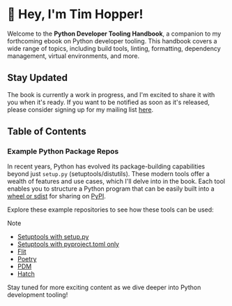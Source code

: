 # 👋 Hey, I'm Tim Hopper!

Welcome to the __Python Developer Tooling Handbook__, a companion to my forthcoming
ebook on Python developer tooling. This handbook covers a wide range of topics,
including build tools, linting, formatting, dependency management, virtual environments,
and more.

## Stay Updated

The book is currently a work in progress, and I'm excited to share it with you when it's
ready. If you want to be notified as soon as it's released, please consider signing up
for my mailing list [here](https://buttondown.email/pdth?tag=github).

## Table of Contents

### Example Python Package Repos

In recent years, Python has evolved its package-building capabilities beyond just
`setup.py` (setuptools/distutils). These modern tools offer a wealth of features and use
cases, which I'll delve into in the book. Each tool enables you to structure a Python
program that can be easily built into a [wheel or
sdist](https://realpython.com/python-wheels/) for sharing on [PyPI](https://pypi.org).

Explore these example repositories to see how these tools can be used:

> [!note]
> - [Setuptools with
>   setup.py](https://github.com/python-developer-tooling-handbook/demo-setuptools-with-setuppy)
> - [Setuptools with pyproject.toml
>   only](https://github.com/python-developer-tooling-handbook/demo-setuptools-without-setuppy)
> - [Flit](https://github.com/python-developer-tooling-handbook/demo-flit)
> - [Poetry](https://github.com/python-developer-tooling-handbook/demo-poetry)
> - [PDM](https://github.com/python-developer-tooling-handbook/demo-pdm)
> - [Hatch](https://github.com/python-developer-tooling-handbook/demo-hatch)

Stay tuned for more exciting content as we dive deeper into Python development tooling!
